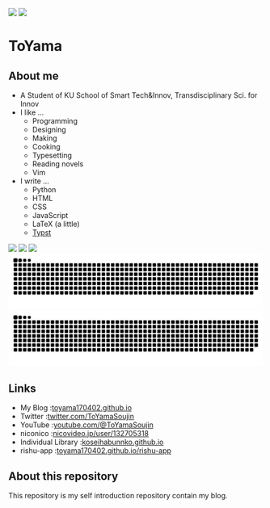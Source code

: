 ![](https://komarev.com/ghpvc/?username=toyama170402&color=fd7512&style=flat&abbreviated=true)
![](https://img.shields.io/github/followers/toyama170402?label=follow&color=fd7512&logo=github&style=flat)

# ToYama

## About me

- A Student of KU School of Smart Tech&Innov, Transdisciplinary Sci. for Innov
- I like ...
  - Programming
  - Designing
  - Making
  - Cooking
  - Typesetting
  - Reading novels
  - Vim
- I write ...
  - Python
  - HTML
  - CSS
  - JavaScript
  - LaTeX (a little)
  - [Typst](https://typst.app)

![](http://github-profile-summary-cards.vercel.app/api/cards/stats?username=toyama170402&theme=gruvbox)
![](http://github-profile-summary-cards.vercel.app/api/cards/most-commit-language?username=toyama170402&theme=gruvbox)
![](http://github-profile-summary-cards.vercel.app/api/cards/profile-details?username=toyama170402&theme=gruvbox)
![](https://raw.githubusercontent.com/toyama170402/toyama170402/output/github-contribution-grid-snake-dark.svg#gh-dark-mode-only)
![](https://raw.githubusercontent.com/toyama170402/toyama170402/output/github-contribution-grid-snake.svg#gh-light-mode-only)

## Links

- My Blog :[toyama170402.github.io](https://toyama170402.github.io)
- Twitter :[twitter.com/ToYamaSoujin](https://twitter.com/ToYamaSoujin)
- YouTube :[youtube.com/@ToYamaSoujin](https://www.youtube.com/@ToYamaSoujin)
- niconico :[nicovideo.jp/user/132705318](https://www.nicovideo.jp/user/132705318)
- Individual Library :[koseihabunnko.github.io](https://koseihabunnko.github.io)
- rishu-app :[toyama170402.github.io/rishu-app](https://toyama170402.github.io/rishu-app)

## About this repository

This repository is my self introduction repository contain my blog.
